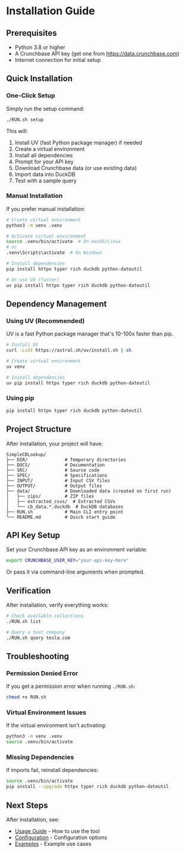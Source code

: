# Installation Guide

## Prerequisites

- Python 3.8 or higher
- A Crunchbase API key (get one from https://data.crunchbase.com)
- Internet connection for initial setup

## Quick Installation

### One-Click Setup

Simply run the setup command:

```bash
./RUN.sh setup
```

This will:
1. Install UV (fast Python package manager) if needed
2. Create a virtual environment
3. Install all dependencies
4. Prompt for your API key
5. Download Crunchbase data (or use existing data)
6. Import data into DuckDB
7. Test with a sample query

### Manual Installation

If you prefer manual installation:

```bash
# Create virtual environment
python3 -m venv .venv

# Activate virtual environment
source .venv/bin/activate  # On macOS/Linux
# or
.venv\Scripts\activate  # On Windows

# Install dependencies
pip install httpx typer rich duckdb python-dateutil

# Or use UV (faster)
uv pip install httpx typer rich duckdb python-dateutil
```

## Dependency Management

### Using UV (Recommended)

UV is a fast Python package manager that's 10-100x faster than pip.

```bash
# Install UV
curl -LsSf https://astral.sh/uv/install.sh | sh

# Create virtual environment
uv venv

# Install dependencies
uv pip install httpx typer rich duckdb python-dateutil
```

### Using pip

```bash
pip install httpx typer rich duckdb python-dateutil
```

## Project Structure

After installation, your project will have:

```
SimpleCBLookup/
├── DIR/              # Temporary directories
├── DOCS/             # Documentation
├── SRC/              # Source code
├── SPEC/             # Specifications
├── INPUT/            # Input CSV files
├── OUTPUT/           # Output files
├── data/             # Downloaded data (created on first run)
│   ├── zips/         # ZIP files
│   ├── extracted_csvs/  # Extracted CSVs
│   └── cb_data.*.duckdb  # DuckDB databases
├── RUN.sh            # Main CLI entry point
└── README.md         # Quick start guide
```

## API Key Setup

Set your Crunchbase API key as an environment variable:

```bash
export CRUNCHBASE_USER_KEY="your-api-key-here"
```

Or pass it via command-line arguments when prompted.

## Verification

After installation, verify everything works:

```bash
# Check available collections
./RUN.sh list

# Query a test company
./RUN.sh query tesla.com
```

## Troubleshooting

### Permission Denied Error

If you get a permission error when running `./RUN.sh`:

```bash
chmod +x RUN.sh
```

### Virtual Environment Issues

If the virtual environment isn't activating:

```bash
python3 -m venv .venv
source .venv/bin/activate
```

### Missing Dependencies

If imports fail, reinstall dependencies:

```bash
source .venv/bin/activate
pip install --upgrade httpx typer rich duckdb python-dateutil
```

## Next Steps

After installation, see:
- [Usage Guide](USAGE.md) - How to use the tool
- [Configuration](CONFIGURATION.md) - Configuration options
- [Examples](EXAMPLES.md) - Example use cases

